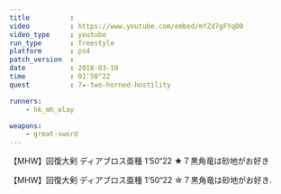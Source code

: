 ```yaml
---
title          :
video          : https://www.youtube.com/embed/mYZd7gFYqD0
video_type     : youtube
run_type       : freestyle
platform       : ps4
patch_version  :
date           : 2018-03-10
time           : 01'50"22
quest          : 7★-two-horned-hostility

runners:
    - hk_mh_olay

weapons:
    - great-sword
---
```

【MHW】回復大剣 ディアブロス亜種 1‘50“22 ★７黒角竜は砂地がお好き

【MHW】回復大剣 ディアブロス亜種 1'50“22 ☆７黒角竜は砂地がお好き.
